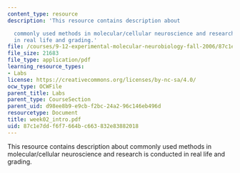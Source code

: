 ```yaml
---
content_type: resource
description: 'This resource contains description about

  commonly used methods in molecular/cellular neuroscience and research is conducted
  in real life and grading.'
file: /courses/9-12-experimental-molecular-neurobiology-fall-2006/87c1e7ddf6f7664bc663832e83882018_week02_intro.pdf
file_size: 21683
file_type: application/pdf
learning_resource_types:
- Labs
license: https://creativecommons.org/licenses/by-nc-sa/4.0/
ocw_type: OCWFile
parent_title: Labs
parent_type: CourseSection
parent_uid: d98ee8b9-e9cb-f2bc-24a2-96c146eb496d
resourcetype: Document
title: week02_intro.pdf
uid: 87c1e7dd-f6f7-664b-c663-832e83882018
---
```

This resource contains description about
commonly used methods in molecular/cellular neuroscience and research is conducted in real life and grading.